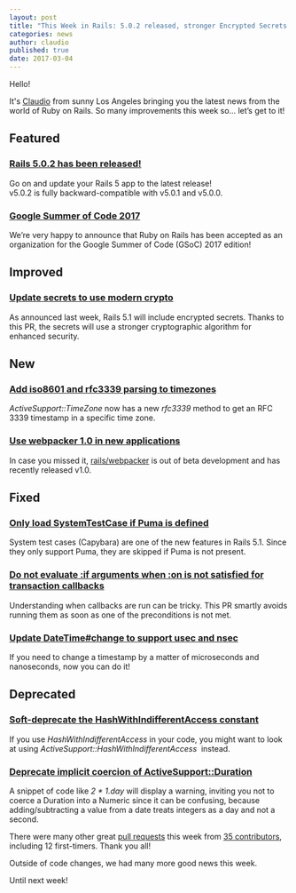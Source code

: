 ```yaml
---
layout: post
title: "This Week in Rails: 5.0.2 released, stronger Encrypted Secrets and more"
categories: news
author: claudio
published: true
date: 2017-03-04
---
```


Hello!   
  
It's [Claudio](http://railsconf.com/2017/program#session-125) from sunny Los Angeles bringing you the latest news from the world of Ruby on Rails. So many improvements this week so… let’s get to it!

## Featured

### [Rails 5.0.2 has been released!](https://rubyonrails.org/2017/3/1/Rails-5-0-2-has-been-released)

Go on and update your Rails 5 app to the latest release!  
v5.0.2 is fully backward-compatible with v5.0.1 and v5.0.0.

### [Google Summer of Code 2017](https://rubyonrails.org/2017/3/2/google-summer-of-code-2017)

We’re very happy to announce that Ruby on Rails has been accepted as an organization for the Google Summer of Code (GSoC) 2017 edition!

## Improved

### [Update secrets to use modern crypto](https://github.com/rails/rails/pull/28139)

As announced last week, Rails 5.1 will include encrypted secrets. Thanks to this PR, the secrets will use a stronger cryptographic algorithm for enhanced security.

## New

### [Add iso8601 and rfc3339 parsing to timezones](https://github.com/rails/rails/pull/28272)

_ActiveSupport::TimeZone_ now has a new _rfc3339_ method to get an RFC 3339 timestamp in a specific time zone.

### [Use webpacker 1.0 in new applications](https://github.com/rails/rails/pull/28212)

In case you missed it, [rails/webpacker](https://github.com/rails/webpacker) is out of beta development and has recently released v1.0.

## Fixed

### [Only load SystemTestCase if Puma is defined](https://github.com/rails/rails/pull/28160)

System test cases (Capybara) are one of the new features in Rails 5.1.&nbsp;Since they only support Puma, they are skipped if Puma is not present.

### [Do not evaluate :if arguments when :on is not satisfied for transaction callbacks](https://github.com/rails/rails/pull/28063)

Understanding when callbacks are run can be tricky. This PR smartly avoids running them as soon as one of the preconditions is not met.

### [Update DateTime#change to support usec and nsec](https://github.com/rails/rails/pull/28242)

If you need to change a timestamp by a matter of microseconds and nanoseconds, now you can do it!

## Deprecated

### [Soft-deprecate the HashWithIndifferentAccess constant](https://github.com/rails/rails/pull/28157)

If you use _HashWithIndifferentAccess_ in your code, you might want to look at using _ActiveSupport::HashWithIndifferentAccess_&nbsp; instead.

### [Deprecate implicit coercion of ActiveSupport::Duration](https://github.com/rails/rails/pull/28204)

A snippet of code like _2 \* 1.day_ will display a warning, inviting you not to coerce a Duration into a Numeric since it can be confusing, because adding/subtracting a value from a date treats integers as a day and not a second.

There were many other great [pull requests](https://github.com/rails/rails/compare/master@%7B2017-02-26%7D...@%7B2017-03-04%7D) this week from [35 contributors](http://contributors.rubyonrails.org/contributors/in-time-window/20170226-20170304), including 12 first-timers. Thank you all!  
  
Outside of code changes, we had many more good news this week.

Until next week!

